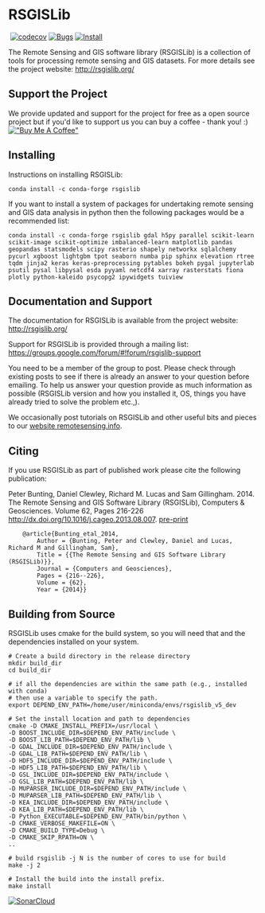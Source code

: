 # RSGISLib #

[![<remotesensinginfo>](https://circleci.com/gh/remotesensinginfo/rsgislib/tree/main.svg?style=shield)](https://app.circleci.com/pipelines/github/remotesensinginfo/rsgislib)
[![codecov](https://codecov.io/gh/remotesensinginfo/rsgislib/branch/main/graph/badge.svg?token=EHTF2G1KCL)](https://codecov.io/gh/remotesensinginfo/rsgislib)
[![Bugs](https://sonarcloud.io/api/project_badges/measure?project=remotesensinginfo_rsgislib&metric=bugs)](https://sonarcloud.io/summary/new_code?id=remotesensinginfo_rsgislib)
[![Install](https://anaconda.org/conda-forge/rsgislib/badges/installer/conda.svg)](https://anaconda.org/conda-forge/rsgislib)
  
  
The Remote Sensing and GIS software library (RSGISLib) is a collection of tools for processing remote sensing and GIS datasets.
For more details see the project website: http://rsgislib.org/

## Support the Project ##

We provide updated and support for the project for free as a open source project but if you'd like to support us you can buy a coffee - thank you! :)
[!["Buy Me A Coffee"](https://www.buymeacoffee.com/assets/img/custom_images/orange_img.png)](https://www.buymeacoffee.com/petebunting)
  
## Installing ##

Instructions on installing RSGISLib:
  
```shell
conda install -c conda-forge rsgislib
```
  
If you want to install a system of packages for undertaking remote sensing and GIS data analysis in python then the following packages would be a recommended list:
  
```shell
conda install -c conda-forge rsgislib gdal h5py parallel scikit-learn scikit-image scikit-optimize imbalanced-learn matplotlib pandas geopandas statsmodels scipy rasterio shapely networkx sqlalchemy pycurl xgboost lightgbm tpot seaborn numba pip sphinx elevation rtree tqdm jinja2 keras keras-preprocessing pytables bokeh pygal jupyterlab psutil pysal libpysal esda pyyaml netcdf4 xarray rasterstats fiona plotly python-kaleido psycopg2 ipywidgets tuiview
```

## Documentation and Support ##

The documentation for RSGISLib is available from the project website: http://rsgislib.org/

Support for RSGISLib is provided through a mailing list: https://groups.google.com/forum/#!forum/rsgislib-support

You need to be a member of the group to post.
Please check through existing posts to see if there is already an answer to your question before emailing.
To help us answer your question provide as much information as possible (RSGISLib version and how you installed it, OS, things you have already tried to solve the problem etc.,).

We occasionally post tutorials on RSGISLib and other useful bits and pieces to our [website remotesensing.info](https://remotesensing.info).

## Citing ##

If you use RSGISLib as part of published work please cite the following publication:

Peter Bunting, Daniel Clewley, Richard M. Lucas and Sam Gillingham. 2014. The Remote Sensing and GIS Software Library (RSGISLib), Computers & Geosciences. Volume 62, Pages 216-226 http://dx.doi.org/10.1016/j.cageo.2013.08.007.
[pre-print](http://rsgislib.org/publications/pbunting_etal_RSGISLib.pdf)

```
    @article{Bunting_etal_2014,
    	Author = {Bunting, Peter and Clewley, Daniel and Lucas, Richard M and Gillingham, Sam},
    	Title = {{The Remote Sensing and GIS Software Library (RSGISLib)}},
    	Journal = {Computers and Geosciences},
    	Pages = {216--226},
    	Volume = {62},
    	Year = {2014}}
```

## Building from Source ##
  
RSGISLib uses cmake for the build system, so you will need that and the dependencies installed on your system.

```shell
# Create a build directory in the release directory
mkdir build_dir
cd build_dir

# if all the dependencies are within the same path (e.g., installed with conda)
# then use a variable to specify the path.
export DEPEND_ENV_PATH=/home/user/miniconda/envs/rsgislib_v5_dev

# Set the install location and path to dependencies
cmake -D CMAKE_INSTALL_PREFIX=/usr/local \
-D BOOST_INCLUDE_DIR=$DEPEND_ENV_PATH/include \
-D BOOST_LIB_PATH=$DEPEND_ENV_PATH/lib \
-D GDAL_INCLUDE_DIR=$DEPEND_ENV_PATH/include \
-D GDAL_LIB_PATH=$DEPEND_ENV_PATH/lib \
-D HDF5_INCLUDE_DIR=$DEPEND_ENV_PATH/include \
-D HDF5_LIB_PATH=$DEPEND_ENV_PATH/lib \
-D GSL_INCLUDE_DIR=$DEPEND_ENV_PATH/include \
-D GSL_LIB_PATH=$DEPEND_ENV_PATH/lib \
-D MUPARSER_INCLUDE_DIR=$DEPEND_ENV_PATH/include \
-D MUPARSER_LIB_PATH=$DEPEND_ENV_PATH/lib \
-D KEA_INCLUDE_DIR=$DEPEND_ENV_PATH/include \
-D KEA_LIB_PATH=$DEPEND_ENV_PATH/lib \
-D Python_EXECUTABLE=$DEPEND_ENV_PATH/bin/python \
-D CMAKE_VERBOSE_MAKEFILE=ON \
-D CMAKE_BUILD_TYPE=Debug \
-D CMAKE_SKIP_RPATH=ON \
..
  
# build rsgislib -j N is the number of cores to use for build 
make -j 2
  
# Install the build into the install prefix.
make install
```
  

  
[![SonarCloud](https://sonarcloud.io/images/project_badges/sonarcloud-white.svg)](https://sonarcloud.io/summary/new_code?id=remotesensinginfo_rsgislib)
  
